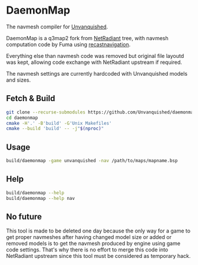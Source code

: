 DaemonMap
=========

The navmesh compiler for [Unvanquished](https://www.unvanquished.net/).

DaemonMap is a q3map2 fork from [NetRadiant](https://gitlab.com/xonotic/netradiant) tree, with navmesh computation
code by Fuma using [recastnavigation](https://github.com/recastnavigation/recastnavigation).

Everything else than navmesh code was removed but original file layoutd was
kept, allowing code exchange with NetRadiant upstream if required.

The navmesh settings are currently hardcoded with Unvanquished models and sizes.

Fetch & Build
-------------

```sh
git clone --recurse-submodules https://github.com/Unvanquished/daemonmap.git
cd daemonmap
cmake -H'.' -B'build' -G'Unix Makefiles'
cmake --build 'build' -- -j"$(nproc)"
```

Usage
-----

```sh
build/daemonmap -game unvanquished -nav /path/to/maps/mapname.bsp
```

Help
----

```sh
build/daemonmap --help
build/daemonmap --help nav
```

No future
---------

This tool is made to be deleted one day because the only way for a game
to get proper navmeshes after having changed model size or added or
removed models is to get the navmesh produced by engine using game code
settings. That's why there is no effort to merge this code into
NetRadiant upstream since this tool must be considered as temporary hack.
